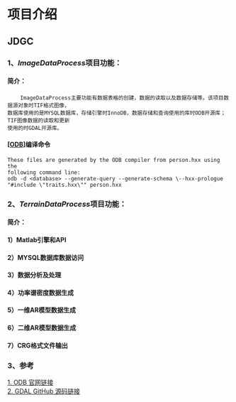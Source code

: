 项目介绍
=============================================================
## JDGC

### 1、*ImageDataProcess*项目功能：
#### 简介：
        ImageDataProcess主要功能有数据表格的创建，数据的读取以及数据存储等。该项目数据源对象时TIF格式图像，
    数据库使用的是MYSQL数据库，存储引擎时InnoDB，数据存储和查询使用的库时ODB开源库；TIF图像数据的读取和更新
    使用的时GDAL开源库。
     
#### [[ODB](https://www.codesynthesis.com/products/odb/download.xhtml)]编译命令

    These files are generated by the ODB compiler from person.hxx using the
    following command line:
    odb -d <database> --generate-query --generate-schema \--hxx-prologue "#include \"traits.hxx\"" person.hxx

### 2、*TerrainDataProcess*项目功能：
#### 简介：
    
    
#### 1）Matlab引擎和API

#### 2）MYSQL数据库数据访问

#### 3）数据分析及处理

#### 4）功率谱密度数据生成

#### 5）一维AR模型数据生成

#### 6）二维AR模型数据生成

#### 7）CRG格式文件输出



### 3、参考

[1. ODB 官网链接](https://www.codesynthesis.com/products/odb/download.xhtml "ODB")<br>
[2. GDAL GitHub 源码链接](https://github.com/OSGeo/gdal "GDAL")
